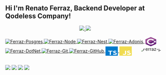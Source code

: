 ## Hi I'm Renato Ferraz, Backend Developer at Qodeless Company!
<div align="center">
  <a href="https://github.com/renatoFerraz-git">
  <img height="130em" src="https://github-readme-stats.vercel.app/api?username=renatoFerraz-git&show_icons=true&theme=dark&include_all_commits=true&count_private=true"/>
  <img height="130em" src="https://github-readme-stats.vercel.app/api/top-langs/?username=renatoFerraz-git&layout=compact&langs_count=7&theme=dark"/>
</div>
<div style="display: inline_block"><br>
  
  <!--  <img align="center" alt="Ferraz-Docker" height="30" width="40" src="https://cdn.jsdelivr.net/gh/devicons/devicon/icons/docker/docker-original.svg">  -->
  <img align="center" alt="Ferraz-Posgres" height="30" width="40" src="https://cdn.jsdelivr.net/gh/devicons/devicon/icons/postgresql/postgresql-original.svg">
  <!--  <img align="center" alt="Ferraz-Mongo" height="30" width="40" src="https://cdn.jsdelivr.net/gh/devicons/devicon/icons/mongodb/mongodb-original.svg">  -->
  
  <img align="center" alt="Ferraz-Node" height="30" width="40" src="https://cdn.jsdelivr.net/gh/devicons/devicon/icons/nodejs/nodejs-original.svg">
  <img align="center" alt="Ferraz-Nest" height="30" width="40" src="https://cdn.jsdelivr.net/gh/devicons/devicon/icons/nestjs/nestjs-plain.svg">
  <img align="center" alt="Ferraz-Adonis" height="30" width="40" src="https://cdn.jsdelivr.net/gh/devicons/devicon/icons/adonisjs/adonisjs-original.svg">
  
  <img align="center" alt="Ferraz-Csharp" height="30" width="40" src="https://raw.githubusercontent.com/devicons/devicon/master/icons/csharp/csharp-original.svg">
  <img align="center" alt="Ferraz-DotNet" height="30" width="40" src="https://cdn.jsdelivr.net/gh/devicons/devicon/icons/dotnetcore/dotnetcore-original.svg">
  
  <img align="center" alt="Ferraz-Git" height="30" width="40" src="https://cdn.jsdelivr.net/gh/devicons/devicon/icons/git/git-plain.svg">
  <img align="center" alt="Ferraz-GitHub" height="30" width="40" src="https://cdn.jsdelivr.net/gh/devicons/devicon/icons/github/github-original-wordmark.svg">
  
  <img align="center" alt="Ferraz-Ts" height="30" width="40" src="https://raw.githubusercontent.com/devicons/devicon/master/icons/typescript/typescript-plain.svg">
  <img align="center" alt="Ferraz-Js" height="30" width="40" src="https://raw.githubusercontent.com/devicons/devicon/master/icons/javascript/javascript-plain.svg">
  <img align="right" alt="Ferraz-pic" height="170" style="border-radius:50px;" src="https://external-content.duckduckgo.com/iu/?u=http%3A%2F%2Ffc01.deviantart.net%2Ffs71%2Fi%2F2011%2F022%2F6%2F5%2Ffreddie_mercury_by_adamp408-d2glhsz.jpg&f=1&nofb=1">
</div>
  
  ##
  
 
<div> 
  <a href="https://api.whatsapp.com/send?phone=5534998046831" target="_blank"><img src="https://img.shields.io/badge/WhatsApp-25D366?style=for-the-badge&logo=whatsapp&logoColor=white"></a>
  </a>
  
</a>
</a> 
  <a href = "mailto:renato.qodeless@outlook.com"><img src="https://img.shields.io/badge/-Outlook-%23333?style=for-the-badge&logo=gmail&logoColor=white" target="_blank"></a>
  <a href="https://www.linkedin.com/in/renatoferraz-dev/" target="_blank"><img src="https://img.shields.io/badge/-LinkedIn-%230077B5?style=for-the-badge&logo=linkedin&logoColor=white" target="_blank"></a> 
    <a href="https://cursos.alura.com.br/user/renatoferraz" target="_blank"><img height="30em" src="https://external-content.duckduckgo.com/iu/?u=https%3A%2F%2F1.bp.blogspot.com%2F-5sQ7hBOyDE0%2FWs8EmhAZFrI%2FAAAAAAAAABE%2F3DetGsAQzZg3iHdY73k0N52iCH43ulYagCLcBGAs%2Fs320%2FLogo_Alura.png&f=1&nofb=1" target="_blank"></a> 
 

 
</div>

